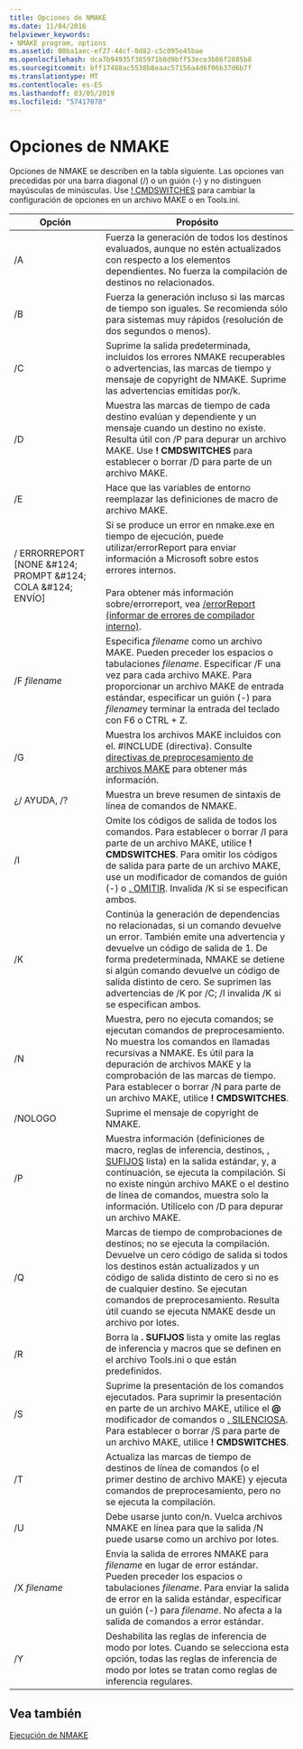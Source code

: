 ```yaml
---
title: Opciones de NMAKE
ms.date: 11/04/2016
helpviewer_keywords:
- NMAKE program, options
ms.assetid: 00ba1aec-ef27-44cf-8d82-c5c095e45bae
ms.openlocfilehash: dca7b94935f385971b8d9bff53ece3b86f2885b8
ms.sourcegitcommit: bff17488ac5538b8eaac57156a4d6f06b37d6b7f
ms.translationtype: MT
ms.contentlocale: es-ES
ms.lasthandoff: 03/05/2019
ms.locfileid: "57417078"
---
```

# <a name="nmake-options"></a>Opciones de NMAKE

Opciones de NMAKE se describen en la tabla siguiente. Las opciones van precedidas por una barra diagonal (/) o un guión (-) y no distinguen mayúsculas de minúsculas. Use [! CMDSWITCHES](../build/makefile-preprocessing-directives.md) para cambiar la configuración de opciones en un archivo MAKE o en Tools.ini.

|Opción|Propósito|
|------------|-------------|
|/A|Fuerza la generación de todos los destinos evaluados, aunque no estén actualizados con respecto a los elementos dependientes. No fuerza la compilación de destinos no relacionados.|
|/B|Fuerza la generación incluso si las marcas de tiempo son iguales. Se recomienda sólo para sistemas muy rápidos (resolución de dos segundos o menos).|
|/C|Suprime la salida predeterminada, incluidos los errores NMAKE recuperables o advertencias, las marcas de tiempo y mensaje de copyright de NMAKE. Suprime las advertencias emitidas por/k.|
|/D|Muestra las marcas de tiempo de cada destino evalúan y dependiente y un mensaje cuando un destino no existe. Resulta útil con /P para depurar un archivo MAKE. Use **! CMDSWITCHES** para establecer o borrar /D para parte de un archivo MAKE.|
|/E|Hace que las variables de entorno reemplazar las definiciones de macro de archivo MAKE.|
|/ ERRORREPORT [NONE &AMP;#124; PROMPT &AMP;#124; COLA &AMP;#124; ENVÍO]|Si se produce un error en nmake.exe en tiempo de ejecución, puede utilizar/errorReport para enviar información a Microsoft sobre estos errores internos.<br /><br /> Para obtener más información sobre/errorreport, vea [/errorReport (informar de errores de compilador interno)](../build/reference/errorreport-report-internal-compiler-errors.md).|
|/F *filename*|Especifica *filename* como un archivo MAKE. Pueden preceder los espacios o tabulaciones *filename*. Especificar /F una vez para cada archivo MAKE. Para proporcionar un archivo MAKE de entrada estándar, especificar un guión (-) para *filename*y terminar la entrada del teclado con F6 o CTRL + Z.|
|/G|Muestra los archivos MAKE incluidos con el. #INCLUDE (directiva).  Consulte [directivas de preprocesamiento de archivos MAKE](../build/makefile-preprocessing-directives.md) para obtener más información.|
|¿/ AYUDA, /?|Muestra un breve resumen de sintaxis de línea de comandos de NMAKE.|
|/I|Omite los códigos de salida de todos los comandos. Para establecer o borrar /I para parte de un archivo MAKE, utilice **! CMDSWITCHES**. Para omitir los códigos de salida para parte de un archivo MAKE, use un modificador de comandos de guión (-) o [. OMITIR](../build/dot-directives.md). Invalida /K si se especifican ambos.|
|/K|Continúa la generación de dependencias no relacionadas, si un comando devuelve un error. También emite una advertencia y devuelve un código de salida de 1. De forma predeterminada, NMAKE se detiene si algún comando devuelve un código de salida distinto de cero. Se suprimen las advertencias de /K por /C; /I invalida /K si se especifican ambos.|
|/N|Muestra, pero no ejecuta comandos; se ejecutan comandos de preprocesamiento. No muestra los comandos en llamadas recursivas a NMAKE. Es útil para la depuración de archivos MAKE y la comprobación de las marcas de tiempo. Para establecer o borrar /N para parte de un archivo MAKE, utilice **! CMDSWITCHES**.|
|/NOLOGO|Suprime el mensaje de copyright de NMAKE.|
|/P|Muestra información (definiciones de macro, reglas de inferencia, destinos, [. SUFIJOS](../build/dot-directives.md) lista) en la salida estándar, y, a continuación, se ejecuta la compilación. Si no existe ningún archivo MAKE o el destino de línea de comandos, muestra solo la información. Utilícelo con /D para depurar un archivo MAKE.|
|/Q|Marcas de tiempo de comprobaciones de destinos; no se ejecuta la compilación. Devuelve un cero código de salida si todos los destinos están actualizados y un código de salida distinto de cero si no es de cualquier destino. Se ejecutan comandos de preprocesamiento. Resulta útil cuando se ejecuta NMAKE desde un archivo por lotes.|
|/R|Borra la **. SUFIJOS** lista y omite las reglas de inferencia y macros que se definen en el archivo Tools.ini o que están predefinidos.|
|/S|Suprime la presentación de los comandos ejecutados. Para suprimir la presentación en parte de un archivo MAKE, utilice el **\@** modificador de comandos o [. SILENCIOSA](../build/dot-directives.md). Para establecer o borrar /S para parte de un archivo MAKE, utilice **! CMDSWITCHES**.|
|/T|Actualiza las marcas de tiempo de destinos de línea de comandos (o el primer destino de archivo MAKE) y ejecuta comandos de preprocesamiento, pero no se ejecuta la compilación.|
|/U|Debe usarse junto con/n. Vuelca archivos NMAKE en línea para que la salida /N puede usarse como un archivo por lotes.|
|/X *filename*|Envía la salida de errores NMAKE para *filename* en lugar de error estándar. Pueden preceder los espacios o tabulaciones *filename*. Para enviar la salida de error en la salida estándar, especificar un guión (-) para *filename*. No afecta a la salida de comandos a error estándar.|
|/Y|Deshabilita las reglas de inferencia de modo por lotes. Cuando se selecciona esta opción, todas las reglas de inferencia de modo por lotes se tratan como reglas de inferencia regulares.|

## <a name="see-also"></a>Vea también

[Ejecución de NMAKE](../build/running-nmake.md)
